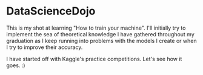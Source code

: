 # DataScienceDojo

This is my shot at learning "How to train your machine".
I'll initially try to implement the sea of theoretical knowledge I have gathered throughout my graduation as I keep running into problems with the models I create or when I try to improve their accuracy.

I have started off with Kaggle's practice competitions. Let's see how it goes. :)
